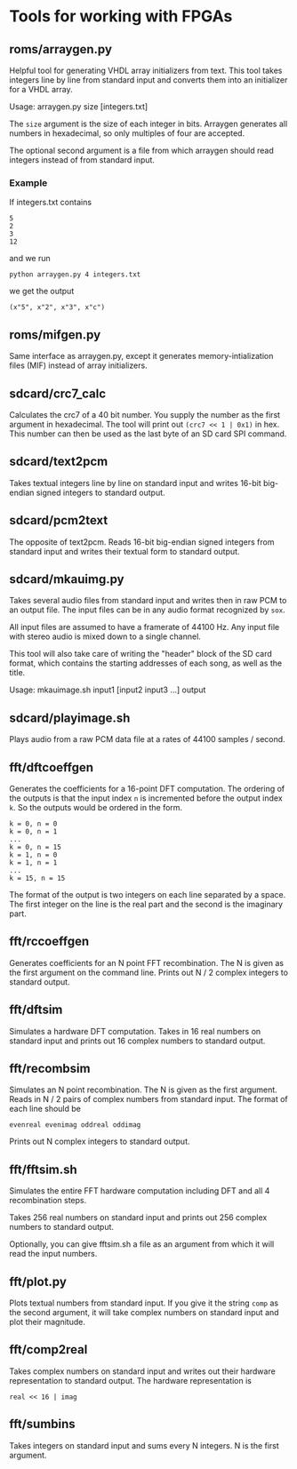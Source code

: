 # Tools for working with FPGAs

## roms/arraygen.py

Helpful tool for generating VHDL array initializers from text.
This tool takes integers line by line from standard input and converts them
into an initializer for a VHDL array.

Usage: arraygen.py size [integers.txt]

The `size` argument is the size of each integer in bits. Arraygen generates
all numbers in hexadecimal, so only multiples of four are accepted.

The optional second argument is a file from which arraygen should read integers
instead of from standard input.

### Example

If integers.txt contains

	5
	2
	3
	12

and we run

	python arraygen.py 4 integers.txt

we get the output

	(x"5", x"2", x"3", x"c")

## roms/mifgen.py

Same interface as arraygen.py, except it generates memory-intialization files
(MIF) instead of array initializers.

## sdcard/crc7\_calc 

Calculates the crc7 of a 40 bit number. You supply the number as the first
argument in hexadecimal. The tool will print out `(crc7 << 1 | 0x1)` in hex.
This number can then be used as the last byte of an SD card SPI command.

## sdcard/text2pcm

Takes textual integers line by line on standard input and writes 16-bit
big-endian signed integers to standard output.

## sdcard/pcm2text

The opposite of text2pcm. Reads 16-bit big-endian signed integers from standard
input and writes their textual form to standard output.

## sdcard/mkauimg.py

Takes several audio files from standard input and writes then in raw PCM to
an output file. The input files can be in any audio format recognized by `sox`.

All input files are assumed to have a framerate of 44100 Hz. 
Any input file with stereo audio is mixed down to a single channel.

This tool will also take care of writing the "header" block of the SD card
format, which contains the starting addresses of each song, as well as the title.

Usage: mkauimage.sh input1 [input2 input3 ...] output

## sdcard/playimage.sh

Plays audio from a raw PCM data file at a rates of 44100 samples / second.

## fft/dftcoeffgen

Generates the coefficients for a 16-point DFT computation.
The ordering of the outputs is that the input index `n` is incremented before
the output index `k`. So the outputs would be ordered in the form.

	k = 0, n = 0
	k = 0, n = 1
	...
	k = 0, n = 15
	k = 1, n = 0
	k = 1, n = 1
	...
	k = 15, n = 15

The format of the output is two integers on each line separated by a space.
The first integer on the line is the real part and the second is the 
imaginary part.


## fft/rccoeffgen

Generates coefficients for an N point FFT recombination. The N is given as
the first argument on the command line. Prints out N / 2 complex integers
to standard output.

## fft/dftsim

Simulates a hardware DFT computation. Takes in 16 real numbers on standard
input and prints out 16 complex numbers to standard output.

## fft/recombsim

Simulates an N point recombination. The N is given as the first argument.
Reads in N / 2 pairs of complex numbers from standard input. The format of
each line should be

	evenreal evenimag oddreal oddimag

Prints out N complex integers to standard output.

## fft/fftsim.sh

Simulates the entire FFT hardware computation including DFT and all 4 
recombination steps.

Takes 256 real numbers on standard input and prints out 256 complex numbers
to standard output.

Optionally, you can give fftsim.sh a file as an argument from which it will
read the input numbers.

## fft/plot.py

Plots textual numbers from standard input. If you give it the string `comp`
as the second argument, it will take complex numbers on standard input
and plot their magnitude.

## fft/comp2real

Takes complex numbers on standard input and writes out their hardware 
representation to standard output. The hardware representation is

	real << 16 | imag

## fft/sumbins

Takes integers on standard input and sums every N integers. 
N is the first argument.
